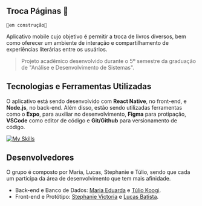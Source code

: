 ## Troca Páginas 📖

`🚧em construção🚧`

Aplicativo mobile cujo objetivo é permitir a troca de livros diversos, bem como oferecer um ambiente de interação e compartilhamento de experiências literárias entre os usuários.

> Projeto acadêmico desenvolvido durante o 5º semestre da graduação de "Análise e Desenvolvimento de Sistemas".

## Tecnologias e Ferramentas Utilizadas

O aplicativo está sendo desenvolvido com **React Native**, no front-end, e **Node.js**, no back-end. Além disso, estão sendo utilizadas ferramentas como o **Expo**, para auxiliar no desenvolvimento, **Figma** para protipação, **VSCode** como editor de código e **Git/Github** para versionamento de código.

[![My Skills](https://skillicons.dev/icons?i=nodejs,react,vscode,figma,git,github)](https://skillicons.dev)

## Desenvolvedores
O grupo é composto por Maria, Lucas, Stephanie e Túlio, sendo que cada um participa da área de desenvolvimento que tem mais afinidade.

- Back-end e Banco de Dados: <a href="https://github.com/Maria-Faria">Maria Eduarda</a> e <a href="https://github.com/TulioKoogi">Túlio Koogi</a>.
- Front-end e Protótipo: <a href="https://github.com/stephanievic">Stephanie Victoria</a> e <a href="https://github.com/lucasBatistaa">Lucas Batista</a>.
